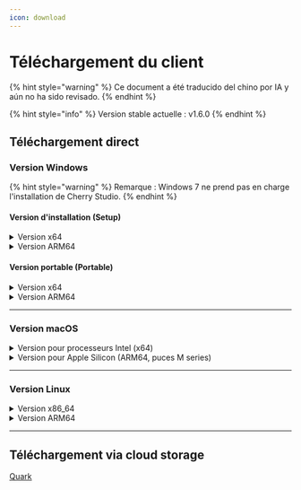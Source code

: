 ```yaml
---
icon: download
---
```

# Téléchargement du client


{% hint style="warning" %}
Ce document a été traducido del chino por IA y aún no ha sido revisado.
{% endhint %}




{% hint style="info" %}
Version stable actuelle : v1.6.0
{% endhint %}

## Téléchargement direct

### Version Windows

{% hint style="warning" %}
Remarque : Windows 7 ne prend pas en charge l'installation de Cherry Studio.
{% endhint %}

#### Version d'installation (Setup)

<details>

<summary>Version x64</summary>

Lien principal :  
【[Site officiel de Cherry Studio](https://cherry-ai.com/download)】 【[GitHub](https://github.com/CherryHQ/cherry-studio/releases/download/v1.6.0-rc.2/Cherry-Studio-1.6.0-rc.2-x64-setup.exe)】

Liens alternatifs :  
【[Lien alternatif 1](https://download-cf.ocoolai.com/https://github.com/CherryHQ/cherry-studio/releases/download/v1.6.0-rc.2/Cherry-Studio-1.6.0-rc.2-x64-setup.exe)】 【[Lien alternatif 2](https://download.ocoolai.com/https://github.com/CherryHQ/cherry-studio/releases/download/v1.6.0-rc.2/Cherry-Studio-1.6.0-rc.2-x64-setup.exe)】 【[Lien alternatif 3](https://download.ocoolai.online/https://github.com/CherryHQ/cherry-studio/releases/download/v1.6.0-rc.2/Cherry-Studio-1.6.0-rc.2-x64-setup.exe)】

</details>

<details>

<summary>Version ARM64</summary>

Lien principal :  
【[Site officiel de Cherry Studio](https://cherry-ai.com/download)】 【[GitHub](https://github.com/CherryHQ/cherry-studio/releases/download/v1.6.0-rc.2/Cherry-Studio-1.6.0-rc.2-arm64-setup.exe)】

Liens alternatifs :  
【[Lien alternatif 1](https://download-cf.ocoolai.com/https://github.com/CherryHQ/cherry-studio/releases/download/v1.6.0-rc.2/Cherry-Studio-1.6.0-rc.2-arm64-setup.exe)】 【[Lien alternatif 2](https://download.ocoolai.com/https://github.com/CherryHQ/cherry-studio/releases/download/v1.6.0-rc.2/Cherry-Studio-1.6.0-rc.2-arm64-setup.exe)】 【[Lien alternatif 3](https://download.ocoolai.online/https://github.com/CherryHQ/cherry-studio/releases/download/v1.6.0-rc.2/Cherry-Studio-1.6.0-rc.2-arm64-setup.exe)】

</details>

#### Version portable (Portable)

<details>

<summary>Version x64</summary>

Lien principal :  
【[Site officiel de Cherry Studio](https://cherry-ai.com/download)】 【[GitHub](https://github.com/CherryHQ/cherry-studio/releases/download/v1.6.0-rc.2/Cherry-Studio-1.6.0-rc.2-x64-portable.exe)】

Liens alternatifs :  
【[Lien alternatif 1](https://download-cf.ocoolai.com/https://github.com/CherryHQ/cherry-studio/releases/download/v1.6.0-rc.2/Cherry-Studio-1.6.0-rc.2-x64-portable.exe)】 【[Lien alternatif 2](https://download.ocoolai.com/https://github.com/CherryHQ/cherry-studio/releases/download/v1.6.0-rc.2/Cherry-Studio-1.6.0-rc.2-x64-portable.exe)】 【[Lien alternatif 3](https://download.ocoolai.online/https://github.com/CherryHQ/cherry-studio/releases/download/v1.6.0-rc.2/Cherry-Studio-1.6.0-rc.2-x64-portable.exe)】

</details>

<details>

<summary>Version ARM64</summary>

Lien principal :  
【[Site officiel de Cherry Studio](https://cherry-ai.com/download)】 【[GitHub](https://github.com/CherryHQ/cherry-studio/releases/download/v1.6.0-rc.2/Cherry-Studio-1.6.0-rc.2-arm64-portable.exe)】

Liens alternatifs :  
【[Lien alternatif 1](https://download-cf.ocoolai.com/https://github.com/CherryHQ/cherry-studio/releases/download/v1.6.0-rc.2/Cherry-Studio-1.6.0-rc.2-arm64-portable.exe)】 【[Lien alternatif 2](https://download.ocoolai.com/https://github.com/CherryHQ/cherry-studio/releases/download/v1.6.0-rc.2/Cherry-Studio-1.6.0-rc.2-arm64-portable.exe)】 【[Lien alternatif 3](https://download.ocoolai.online/https://github.com/CherryHQ/cherry-studio/releases/download/v1.6.0-rc.2/Cherry-Studio-1.6.0-rc.2-arm64-portable.exe)】

</details>

***

### Version macOS

<details>

<summary>Version pour processeurs Intel (x64)</summary>

Lien principal :  
【[Site officiel de Cherry Studio](https://cherry-ai.com/download)】 【[GitHub](https://github.com/CherryHQ/cherry-studio/releases/download/v1.6.0-rc.2/Cherry-Studio-1.6.0-rc.2-x64.dmg)】

Liens alternatifs :  
【[Lien alternatif 1](https://download-cf.ocoolai.com/https://github.com/C CheryHQ/cherry-studio/releases/download/v1.6.0-rc.2/Cherry-Studio-1.6.0-rc.2.dmg)】 【[Lien alternatif 2](https://download.ocoolai.com/https://github.com/CherryHQ/cherry-studio/releases/download/v1.6.0-rc.2/Cherry-Studio-1.6.0-rc.2-x64.dmg)】 【[Lien alternatif 3](https://download.ocoolai.online/https://github.com/CherryHQ/cherry-studio/releases/download/v1.6.0-rc.2/Cherry-Studio-1.6.0-rc.2-x64.dmg)】

</details>

<details>

<summary>Version pour Apple Silicon (ARM64, puces M series)</summary>

Lien principal :  
【[Site officiel de Cherry Studio](https://cherry-ai.com/download)】 【[GitHub](https://github.com/CherryHQ/cherry-studio/releases/download/v1.6.0-rc.2/Cherry-Studio-1.6.0-rc.2-arm64.dmg)】

Liens alternatifs :  
【[Lien alternatif 1](https://download-cf.ocoolai.com/https://github.com/CherryHQ/cherry-studio/releases/download/v1.6.0-rc.2/Cherry-Studio-1.6.0-rc.2-arm64.dmg)】 【[Lien alternatif 2](https://download.ocoolai.com/https://github.com/CherryHQ/cherry-studio/releases/download/v1.6.0-rc.2/Cherry-Studio-1.6.0-rc.2-arm64.dmg)】 【[Lien alternatif 3](https://download.ocoolai.online/https://github.com/CherryHQ/cherry-studio/releases/download/v1.6.0-rc.2/Cherry-Studio-1.6.0-rc.2-arm64.dmg)】

</details>

***

### Version Linux

<details>

<summary>Version x86_64</summary>

Lien principal :  
【[Site officiel de Cherry Studio](https://cherry-ai.com/download)】 【[GitHub](https://github.com/CherryHQ/cherry-studio/releases/download/v1.6.0-rc.2/Cherry-Studio-1.6.0-rc.2-x86_64.AppImage)】

Liens alternatifs :  
【[Lien alternatif 1](https://download-cf.ocoolai.com/https://github.com/CherryHQ/cherry-studio/releases/download/v1.6.0-rc.2/Cherry-Studio-1.6.0-rc.2-x86_64.AppImage)】 【[Lien alternatif 2](https://download.ocoolai.com/https://github.com/CherryHQ/cherry-studio/releases/download/v1.6.0-rc.2/Cherry-Studio-1.6.0-rc.2-x86_64.AppImage)】 【[Lien alternatif 3](https://download.ocoolai.online/https://github.com/CherryHQ/cherry-studio/releases/download/v1.6.0-rc.2/Cherry-Studio-1.6.0-rc.2-x86_64.AppImage)】

</details>

<details>

<summary>Version ARM64</summary>

Lien principal :  
【[Site officiel de Cherry Studio](https://cherry-ai.com/download)】 【[GitHub](https://github.com/CherryHQ/cherry-studio/releases/download/v1.6.0-rc.2/Cherry-Studio-1.6.0-rc.2-arm64.AppImage)】

Liens alternatifs :  
【[Lien alternatif 1](https://download-cf.ocoolai.com/https://github.com/CherryHQ/cherry-studio/releases/download/v1.6.0-rc.2/Cherry-Studio-1.6.0-rc.2-arm64.AppImage)】 【[Lien alternatif 2](https://download.ocoolai.com/https://github.com/CherryHQ/cherry-studio/releases/download/v1.6.0-rc.2/Cherry-Studio-1.6.0-rc.2-arm64.AppImage)】 【[Lien alternatif 3](https://download.ocoolai.online/https://github.com/CherryHQ/cherry-studio/releases/download/v1.6.0-rc.2/Cherry-Studio-1.6.0-rc.2-arm64-AppImage)】

</details>

***

## Téléchargement via cloud storage

[Quark](https://pan.quark.cn/s/4044324d0ecd#/list/share)